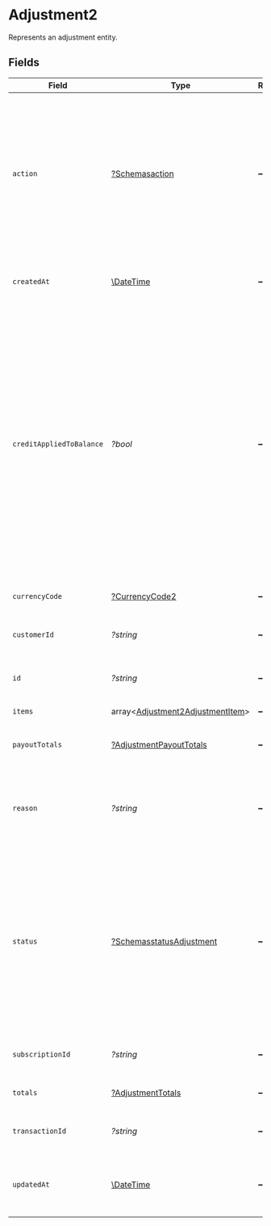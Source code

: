 # Adjustment2

Represents an adjustment entity.


## Fields

| Field                                                                                                                                                                                                                                                                                                                                                                                                  | Type                                                                                                                                                                                                                                                                                                                                                                                                   | Required                                                                                                                                                                                                                                                                                                                                                                                               | Description                                                                                                                                                                                                                                                                                                                                                                                            | Example                                                                                                                                                                                                                                                                                                                                                                                                |
| ------------------------------------------------------------------------------------------------------------------------------------------------------------------------------------------------------------------------------------------------------------------------------------------------------------------------------------------------------------------------------------------------------ | ------------------------------------------------------------------------------------------------------------------------------------------------------------------------------------------------------------------------------------------------------------------------------------------------------------------------------------------------------------------------------------------------------ | ------------------------------------------------------------------------------------------------------------------------------------------------------------------------------------------------------------------------------------------------------------------------------------------------------------------------------------------------------------------------------------------------------ | ------------------------------------------------------------------------------------------------------------------------------------------------------------------------------------------------------------------------------------------------------------------------------------------------------------------------------------------------------------------------------------------------------ | ------------------------------------------------------------------------------------------------------------------------------------------------------------------------------------------------------------------------------------------------------------------------------------------------------------------------------------------------------------------------------------------------------ |
| `action`                                                                                                                                                                                                                                                                                                                                                                                               | [?Schemasaction](../../models/shared/Schemasaction.md)                                                                                                                                                                                                                                                                                                                                                 | :heavy_minus_sign:                                                                                                                                                                                                                                                                                                                                                                                     | How this adjustment impacts the related transaction. `refund` adjustments must be approved by Paddle, and are created with the status `pending_approval`. `chargeback` and `chargeback_warning` adjustments are created automatically by Paddle.                                                                                                                                                       |                                                                                                                                                                                                                                                                                                                                                                                                        |
| `createdAt`                                                                                                                                                                                                                                                                                                                                                                                            | [\DateTime](https://www.php.net/manual/en/class.datetime.php)                                                                                                                                                                                                                                                                                                                                          | :heavy_minus_sign:                                                                                                                                                                                                                                                                                                                                                                                     | RFC 3339 datetime string of when this entity was created. Set automatically by Paddle.                                                                                                                                                                                                                                                                                                                 | 2024-10-12T07:20:50.52Z                                                                                                                                                                                                                                                                                                                                                                                |
| `creditAppliedToBalance`                                                                                                                                                                                                                                                                                                                                                                               | *?bool*                                                                                                                                                                                                                                                                                                                                                                                                | :heavy_minus_sign:                                                                                                                                                                                                                                                                                                                                                                                     | Whether this adjustment was applied to the related customer's credit balance. Only returned for `credit` adjustments.<br/><br/>`false` when the related transaction `collection_mode` is `manual` and its `status` is `billed`. The adjustment is used<br/>to reduce the `balance` due on the the transaction. <br/><br/>`true` for automatically-collected transactions and `completed` <br/>manually-collected transactions. |                                                                                                                                                                                                                                                                                                                                                                                                        |
| `currencyCode`                                                                                                                                                                                                                                                                                                                                                                                         | [?CurrencyCode2](../../models/shared/CurrencyCode2.md)                                                                                                                                                                                                                                                                                                                                                 | :heavy_minus_sign:                                                                                                                                                                                                                                                                                                                                                                                     | Supported three-letter ISO 4217 currency code.                                                                                                                                                                                                                                                                                                                                                         |                                                                                                                                                                                                                                                                                                                                                                                                        |
| `customerId`                                                                                                                                                                                                                                                                                                                                                                                           | *?string*                                                                                                                                                                                                                                                                                                                                                                                              | :heavy_minus_sign:                                                                                                                                                                                                                                                                                                                                                                                     | Unique Paddle ID for this customer entity, prefixed with `ctm_`.                                                                                                                                                                                                                                                                                                                                       | ctm_01grnn4zta5a1mf02jjze7y2ys                                                                                                                                                                                                                                                                                                                                                                         |
| `id`                                                                                                                                                                                                                                                                                                                                                                                                   | *?string*                                                                                                                                                                                                                                                                                                                                                                                              | :heavy_minus_sign:                                                                                                                                                                                                                                                                                                                                                                                     | Unique Paddle ID for this adjustment entity, prefixed with `adj_`.                                                                                                                                                                                                                                                                                                                                     | adj_01gya6twkp8y0tv1e19rsgst9m                                                                                                                                                                                                                                                                                                                                                                         |
| `items`                                                                                                                                                                                                                                                                                                                                                                                                | array<[Adjustment2AdjustmentItem](../../models/shared/Adjustment2AdjustmentItem.md)>                                                                                                                                                                                                                                                                                                                   | :heavy_minus_sign:                                                                                                                                                                                                                                                                                                                                                                                     | List of items on this adjustment.                                                                                                                                                                                                                                                                                                                                                                      |                                                                                                                                                                                                                                                                                                                                                                                                        |
| `payoutTotals`                                                                                                                                                                                                                                                                                                                                                                                         | [?AdjustmentPayoutTotals](../../models/shared/AdjustmentPayoutTotals.md)                                                                                                                                                                                                                                                                                                                               | :heavy_minus_sign:                                                                                                                                                                                                                                                                                                                                                                                     | Breakdown of how this adjustment affects your payout balance.                                                                                                                                                                                                                                                                                                                                          |                                                                                                                                                                                                                                                                                                                                                                                                        |
| `reason`                                                                                                                                                                                                                                                                                                                                                                                               | *?string*                                                                                                                                                                                                                                                                                                                                                                                              | :heavy_minus_sign:                                                                                                                                                                                                                                                                                                                                                                                     | Why this adjustment was created. Appears in the Paddle Dashboard. Retained for record-keeping purposes.                                                                                                                                                                                                                                                                                                |                                                                                                                                                                                                                                                                                                                                                                                                        |
| `status`                                                                                                                                                                                                                                                                                                                                                                                               | [?SchemasstatusAdjustment](../../models/shared/SchemasstatusAdjustment.md)                                                                                                                                                                                                                                                                                                                             | :heavy_minus_sign:                                                                                                                                                                                                                                                                                                                                                                                     | Status of this adjustment. Set automatically by Paddle. <br/><br/>`refund` adjustments must be approved by Paddle, and are created with the status `pending_approval` <br/>until they move to `approved` or `rejected` on review.  `credit` adjustments are created with the status `approved`.                                                                                                        |                                                                                                                                                                                                                                                                                                                                                                                                        |
| `subscriptionId`                                                                                                                                                                                                                                                                                                                                                                                       | *?string*                                                                                                                                                                                                                                                                                                                                                                                              | :heavy_minus_sign:                                                                                                                                                                                                                                                                                                                                                                                     | Unique Paddle ID for this subscription entity, prefixed with `sub_`.                                                                                                                                                                                                                                                                                                                                   | sub_01h04vsc0qhwtsbsxh3422wjs4                                                                                                                                                                                                                                                                                                                                                                         |
| `totals`                                                                                                                                                                                                                                                                                                                                                                                               | [?AdjustmentTotals](../../models/shared/AdjustmentTotals.md)                                                                                                                                                                                                                                                                                                                                           | :heavy_minus_sign:                                                                                                                                                                                                                                                                                                                                                                                     | Breakdown of the total for an adjustment.                                                                                                                                                                                                                                                                                                                                                              |                                                                                                                                                                                                                                                                                                                                                                                                        |
| `transactionId`                                                                                                                                                                                                                                                                                                                                                                                        | *?string*                                                                                                                                                                                                                                                                                                                                                                                              | :heavy_minus_sign:                                                                                                                                                                                                                                                                                                                                                                                     | Unique Paddle ID for this transaction entity, prefixed with `txn_`.                                                                                                                                                                                                                                                                                                                                    | txn_01h04vsbhqc62t8hmd4z3b578c                                                                                                                                                                                                                                                                                                                                                                         |
| `updatedAt`                                                                                                                                                                                                                                                                                                                                                                                            | [\DateTime](https://www.php.net/manual/en/class.datetime.php)                                                                                                                                                                                                                                                                                                                                          | :heavy_minus_sign:                                                                                                                                                                                                                                                                                                                                                                                     | RFC 3339 datetime string of when this entity was updated. Set automatically by Paddle.                                                                                                                                                                                                                                                                                                                 | 2024-10-13T07:20:50.52Z                                                                                                                                                                                                                                                                                                                                                                                |